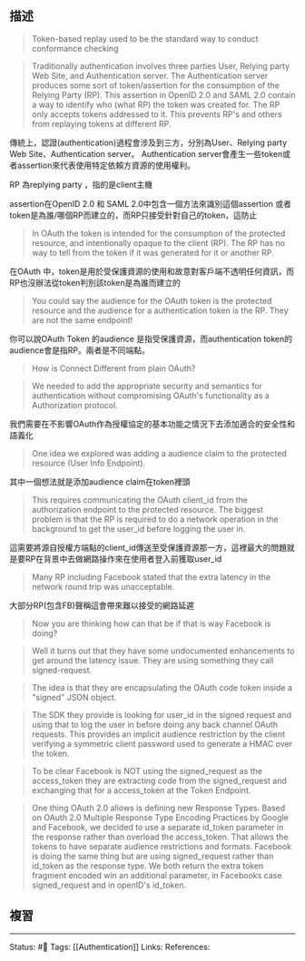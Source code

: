 ## 描述

> Token-based replay used to be the standard way to conduct conformance checking





> Traditionally authentication involves three parties User, Relying party Web Site, and Authentication server.  The Authentication server produces some sort of token/assertion for the consumption of the Relying Party (RP).  This assertion in OpenID 2.0 and SAML 2.0 contain a way to identify who (what RP) the token was created for.  The RP only accepts tokens addressed to it.  This prevents RP's and others from replaying tokens at different RP.

傳統上，認證(authentication)過程會涉及到三方，分別為User、Relying party Web Site、Authentication server。 Authentication server會產生一些token或者assertion來代表使用特定依賴方資源的使用權利。

RP 為replying party ，指的是client主機

assertion在OpenID 2.0 和  SAML 2.0中包含一個方法來識別這個assertion 或者token是為誰/哪個RP而建立的，而RP只接受針對自己的token，這防止

> In OAuth the token is intended for the consumption of the protected resource, and intentionally opaque to the client (RP).  The RP has no way to tell from the token if it was generated for it or another RP.


在OAuth 中，token是用於受保護資源的使用和故意對客戶端不透明任何資訊，而RP也沒辦法從token判別該token是為誰而建立的


> You could say the audience for the OAuth token is the protected resource and the audience for a authentication token is the RP.   They are not the same endpoint!

你可以說OAuth Token 的audience 是指受保護資源，而authentication token的audience會是指RP。兩者是不同端點。



> How is Connect Different from plain OAuth?

> We needed to add the appropriate security and semantics for authentication without compromising OAuth's functionality as a Authorization protocol.

我們需要在不影響OAuth作為授權協定的基本功能之情況下去添加適合的安全性和語義化

> One idea we explored was adding a audience claim to the protected resource (User Info Endpoint).

其中一個想法就是添加audience claim在token裡頭

> This requires communicating the OAuth client_id from the authorization endpoint to the protected resource.  The biggest problem is that the RP is required to do a network operation in the background to get the user_id before logging the user in.

這需要將源自授權方端點的client_id傳送至受保護資源那一方，這裡最大的問題就是要RP在背景中去做網路操作來在使用者登入前獲取user_id




> Many RP including Facebook stated that the extra latency in the network round trip was unacceptable.

大部分RP(包含FB)聲稱這會帶來難以接受的網路延遲

> Now you are thinking how can that be if that is way Facebook is doing?



> Well it turns out that they have some undocumented enhancements to get around the latency issue. They are using something they call signed-request.

> The idea is that they are encapsulating the OAuth code token inside a "signed" JSON object.

> The SDK they provide is looking for user_id in the signed request and using that to log the user in before doing any back channel OAuth requests. This provides an implicit audience restriction by the client verifying a symmetric client password used to generate a HMAC over the token.

> To be clear Facebook is NOT using the signed_request as the access_token they are extracting code from the signed_request and exchanging that for a access_token at the Token Endpoint.

> One thing OAuth 2.0 allows is defining new Response Types. Based on OAuth 2.0 Multiple Response Type Encoding Practices by Google and Facebook, we decided to use a separate id_token parameter in the response rather than overload the access_token. That allows the tokens to have separate audience restrictions and formats. Facebook is doing the same thing but are using signed_request rather than id_token as the response type. We both return the extra token fragment encoded win an additional parameter, in Facebooks case signed_request and in openID's id_token.


## 複習

---
Status: #🌱 
Tags:
[[Authentication]]
Links:
References: